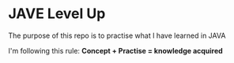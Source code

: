 # JAVE Level Up

The purpose of this repo is to practise what I have learned in JAVA 

I'm following this rule:
**Concept + Practise = knowledge acquired**
